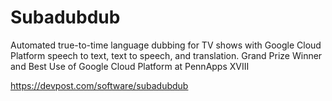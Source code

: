 # Subadubdub
Automated true-to-time language dubbing for TV shows with Google Cloud Platform speech to text, text to speech, and translation. Grand Prize Winner and Best Use of Google Cloud Platform at PennApps XVIII 

https://devpost.com/software/subadubdub
